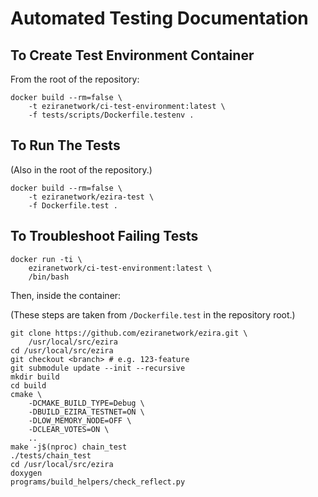 # Automated Testing Documentation

## To Create Test Environment Container

From the root of the repository:

    docker build --rm=false \
        -t eziranetwork/ci-test-environment:latest \
        -f tests/scripts/Dockerfile.testenv .

## To Run The Tests

(Also in the root of the repository.)

    docker build --rm=false \
        -t eziranetwork/ezira-test \
        -f Dockerfile.test .

## To Troubleshoot Failing Tests

    docker run -ti \
        eziranetwork/ci-test-environment:latest \
        /bin/bash

Then, inside the container:

(These steps are taken from `/Dockerfile.test` in the
repository root.)

    git clone https://github.com/eziranetwork/ezira.git \
        /usr/local/src/ezira
    cd /usr/local/src/ezira
    git checkout <branch> # e.g. 123-feature
    git submodule update --init --recursive
    mkdir build
    cd build
    cmake \
        -DCMAKE_BUILD_TYPE=Debug \
        -DBUILD_EZIRA_TESTNET=ON \
        -DLOW_MEMORY_NODE=OFF \
        -DCLEAR_VOTES=ON \
        ..
    make -j$(nproc) chain_test
    ./tests/chain_test
    cd /usr/local/src/ezira
    doxygen
    programs/build_helpers/check_reflect.py
